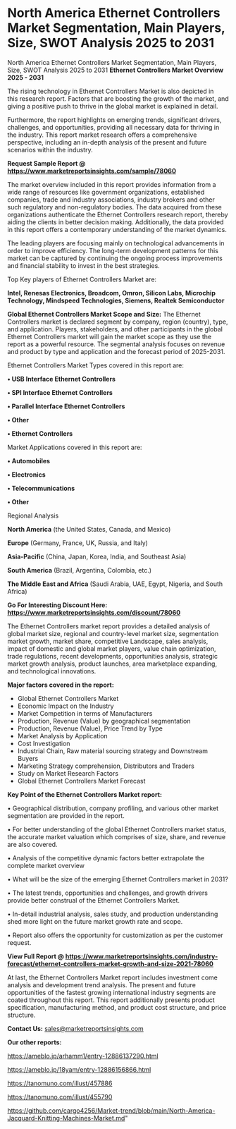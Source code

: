 # North America Ethernet Controllers Market Segmentation, Main Players, Size, SWOT Analysis 2025 to 2031
North America Ethernet Controllers Market Segmentation, Main Players, Size, SWOT Analysis 2025 to 2031
<Strong> Ethernet Controllers Market Overview 2025 - 2031</strong>

The rising technology in Ethernet Controllers Market is also depicted in this research report. Factors that are boosting the growth of the market, and giving a positive push to thrive in the global market is explained in detail.

Furthermore, the report highlights on emerging trends, significant drivers, challenges, and opportunities, providing all necessary data for thriving in the industry. This report market research offers a comprehensive perspective, including an in-depth analysis of the present and future scenarios within the industry.

<strong>Request Sample Report @ <a href=https://www.marketreportsinsights.com/sample/78060>https://www.marketreportsinsights.com/sample/78060</a></strong>

The market overview included in this report provides information from a wide range of resources like government organizations, established companies, trade and industry associations, industry brokers and other such regulatory and non-regulatory bodies. The data acquired from these organizations authenticate the Ethernet Controllers research report, thereby aiding the clients in better decision making. Additionally, the data provided in this report offers a contemporary understanding of the market dynamics.

The leading players are focusing mainly on technological advancements in order to improve efficiency. The long-term development patterns for this market can be captured by continuing the ongoing process improvements and financial stability to invest in the best strategies.

Top Key players of Ethernet Controllers Market are:

<strong>Intel, Renesas Electronics, Broadcom, Omron, Silicon Labs, Microchip Technology, Mindspeed Technologies, Siemens, Realtek Semiconductor</strong>

<strong><b>Global Ethernet Controllers Market Scope and Size:</b></strong>
The Ethernet Controllers market is declared segment by company, region (country), type, and application. Players, stakeholders, and other participants in the global Ethernet Controllers market will gain the market scope as they use the report as a powerful resource. The segmental analysis focuses on revenue and product by type and application and the forecast period of 2025-2031.

Ethernet Controllers Market Types covered in this report are:

<strong>• USB Interface Ethernet Controllers

• SPI Interface Ethernet Controllers

• Parallel Interface Ethernet Controllers

• Other

• Ethernet Controllers</strong>

Market Applications covered in this report are:

<strong>• Automobiles

• Electronics

• Telecommunications

• Other</strong> 

Regional Analysis

<strong>North America</strong> (the United States, Canada, and Mexico)

<strong>Europe</strong> (Germany, France, UK, Russia, and Italy)

<strong>Asia-Pacific</strong> (China, Japan, Korea, India, and Southeast Asia)

<strong>South America</strong> (Brazil, Argentina, Colombia, etc.)

<strong>The Middle East and Africa</strong> (Saudi Arabia, UAE, Egypt, Nigeria, and South Africa)

<strong>Go For Interesting Discount Here: <a href=https://www.marketreportsinsights.com/discount/78060>https://www.marketreportsinsights.com/discount/78060</a></strong>

The Ethernet Controllers market report provides a detailed analysis of global market size, regional and country-level market size, segmentation market growth, market share, competitive Landscape, sales analysis, impact of domestic and global market players, value chain optimization, trade regulations, recent developments, opportunities analysis, strategic market growth analysis, product launches, area marketplace expanding, and technological innovations.

<strong><b>Major factors covered in the report:</b></strong>
<ul>
  <li>Global Ethernet Controllers Market </li>
  <li>Economic Impact on the Industry</li>
  <li>Market Competition in terms of Manufacturers</li>
  <li>Production, Revenue (Value) by geographical segmentation</li>
  <li>Production, Revenue (Value), Price Trend by Type</li>
  <li>Market Analysis by Application</li>
  <li>Cost Investigation</li>
  <li>Industrial Chain, Raw material sourcing strategy and Downstream Buyers</li>
  <li>Marketing Strategy comprehension, Distributors and Traders</li>
  <li>Study on Market Research Factors</li>
  <li>Global Ethernet Controllers Market Forecast</li>
</ul>

<strong><b>Key Point of the Ethernet Controllers Market report:</b></strong>

• Geographical distribution, company profiling, and various other market segmentation are provided in the report.

• For better understanding of the global Ethernet Controllers market status, the accurate market valuation which comprises of size, share, and revenue are also covered.

• Analysis of the competitive dynamic factors better extrapolate the complete market overview

• What will be the size of the emerging Ethernet Controllers market in 2031?

• The latest trends, opportunities and challenges, and growth drivers provide better construal of the Ethernet Controllers Market.

• In-detail industrial analysis, sales study, and production understanding shed more light on the future market growth rate and scope.

• Report also offers the opportunity for customization as per the customer request.

<strong><b>View Full Report @ <a href=https://www.marketreportsinsights.com/industry-forecast/ethernet-controllers-market-growth-and-size-2021-78060>https://www.marketreportsinsights.com/industry-forecast/ethernet-controllers-market-growth-and-size-2021-78060</a></b></strong>


At last, the Ethernet Controllers Market report includes investment come analysis and development trend analysis. The present and future opportunities of the fastest growing international industry segments are coated throughout this report. This report additionally presents product specification, manufacturing method, and product cost structure, and price structure.

<strong>Contact Us:</strong>
sales@marketreportsinsights.com

<strong>Our other reports:</strong>

<a href=https://ameblo.jp/arhamm1/entry-12886137290.html>https://ameblo.jp/arhamm1/entry-12886137290.html</a>

<a href=https://ameblo.jp/18yam/entry-12886156866.html>https://ameblo.jp/18yam/entry-12886156866.html</a>

<a href=https://tanomuno.com/illust/457886>https://tanomuno.com/illust/457886</a>

<a href=https://tanomuno.com/illust/455790>https://tanomuno.com/illust/455790</a>

<a href=https://github.com/cargo4256/Market-trend/blob/main/North-America-Jacquard-Knitting-Machines-Market.md>https://github.com/cargo4256/Market-trend/blob/main/North-America-Jacquard-Knitting-Machines-Market.md</a>"
